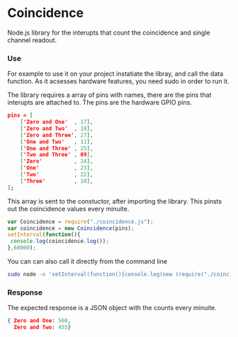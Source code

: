 # Coincidence
Node.js library for the interupts that count the coincidence and single channel readout.

### Use
For example to use it on your project instatiate the libray, and call the data function. As it acsesses hardware features, you need sudo in order to run it.

The library requires a array of pins with names, there are the pins that interupts are attached to. The pins are the hardware GPIO pins.
```json
pins = [
    ['Zero and One'  , 17],
    ['Zero and Two'  , 18],
    ['Zero and Three', 27],
    ['One and Two'   , 11],
    ['One and Three' , 25],
    ['Two and Three' , 09],
    ['Zero'          , 24],
    ['One'           , 23],
    ['Two'           , 22],
    ['Three'         , 10],
];
```
This array is sent to the constuctor, after importing the library. This pinsts out the coincidence values every minuite.
```js
var Coincidence = require("./coincidence.js");
var coincidence = new Coincidence(pins);
setInterval(function(){
 console.log(coincidence.log()); 
},60000);
```
You can can also call it directly from the command line 

```bash
sudo node -e 'setInterval(function(){console.log(new (require("./coincidence.js"))([["Zero and One", 17], ["Zero and Two", 18],["Zero and Three", 27]]).log())},60000);'
```

### Response
The expected response is a JSON object with the counts every minuite.
```json
{ Zero and One: 560,
  Zero and Two: 455}
```